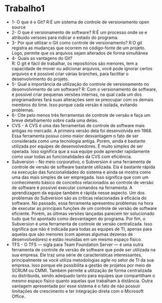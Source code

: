 # Trabalho1
 
* 1- O que é o Git?
R:É um sistema de controle de versionamento open source 
* 2-  O que é versionamento de software?
R:É um processo onde se e atribuido versoes para indicar o estado do programa.
* 3- Por que utilizar o Git como controle de versionamento? 
R:O git registra as mudanças que ocorrem no código-fonte de um projeto. Logo, permite que os arquivos sejam alterados de forma simultânea
* 4- Quais as vantagens do Git?  
R: O git é fácil de trabalhar, os repositórios são menores, tem a capacidade de mover ou adicionar arquivos, você pode ignorar certos arquivos e é possível criar várias branches, para facilitar o desenvolvimento do projeto.
* 5- Qual a importância da utilização do controle de versionamento no desenvolvimento de um software?
R: Com o versionamento de software, é possível criar pequenas versões internas, na qual cada um dos programadores fará suas alterações sem se preocupar com os demais membros do time. Isso porque cada versão é isolada, evitando problemas.
* 6- Cite pelo menos três ferramentas de controle de versão e faça um breve detalhamento sobre cada uma delas.
* CVS - A CVS é uma das ferramentas de controle de software mais antigas no mercado. A primeira versão dela foi desenvolvida em 1968. Essa ferramenta possui como maior desvantagem o fato de ser considerada como uma tecnologia antiga. Porém, ainda é bastante utilizada por equipes de desenvolvedores. É muito simples de ser operada. Isso significa que a sua equipe pode aprender rapidamente como usar todas as funcionalidades da CVS com eficiência.
* Subversion - No meio corporativo, o Subversion é uma ferramenta de controle de versão de software bastante utilizada. Ela é bastante rápida na execução das funcionalidades do sistema e ainda se mostra como uma das mais simples de ser empregada. Isso significa que com um conhecimento básico de conceitos relacionados ao controle de versão de software é possível executar comandos na ferramenta. A aprendizagem da equipe também é rápida nesse aspecto. Um dos problemas do Subversion são as críticas relacionadas à eficácia do software. No passado, essa ferramenta apresentou problemas na hora de executar as principais funções de um controle de versão de software eficiente. Porém, as últimas versões lançadas parecem ter solucionado tudo que foi apontado como desvantagem do programa. Por fim, o Subversion é uma ferramenta de controle de versão centralizada. Isso significa que não é indicada para todas as equipes de TI, apenas para aquelas que são menores (com apenas algumas dezenas de desenvolvedores) e estão reunidas em um mesmo espaço físico.
* TFS - O TFS — sigla para Team Foundation Server — é uma outra ferramenta de controle de versão de software que pode ser utilizada na sua empresa. Ele traz uma série de características interessantes, principalmente se você utiliza metodologias agile no setor de TI da sua empresa. Isso porque ele possibilita a gestão de projetos por meio de SCRUM ou CMMI. Também permite a utilização de forma centralizada ou distribuída, sendo adequado tanto para equipes que compartilham o mesmo espaço físico quanto aquelas que trabalham à distância. Outra vantagem apresentada por esse sistema é o fato de não possuir limitações de crescimento e ter integração direta com o Microsoft Office.